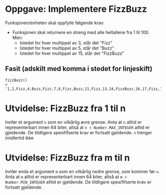 # Oppgave: Implementere FizzBuzz

Funksjonen/enheten skal oppfylle følgende krav:

* Funksjonen skal returnere en streng med alle heltallene fra 1 til 100. Men:
  * Istedet for hver multippel av 3, står det "Fizz"
  * Istedet for hver multippel av 5, står det "Buzz"
  * Istedet for hver multippel av 15, står det "FizzBuzz"

## Fasit (adskilt med komma i stedet for linjeskift)
```
fizzBuzz()
> '1,2,Fizz,4,Buzz,Fizz,7,8,Fizz,Buzz,11,Fizz,13,14,FizzBuzz,16,17,Fizz,19,Buzz,Fizz,22,23,Fizz,Buzz,26,Fizz,28,29,FizzBuzz,31,32,Fizz,34,Buzz,Fizz,37,38,Fizz,Buzz,41,Fizz,43,44,FizzBuzz,46,47,Fizz,49,Buzz,Fizz,52,53,Fizz,Buzz,56,Fizz,58,59,FizzBuzz,61,62,Fizz,64,Buzz,Fizz,67,68,Fizz,Buzz,71,Fizz,73,74,FizzBuzz,76,Fizz,79,Buzz,Fizz,82,83,Fizz,Buzz,86,Fizz,88,89,FizzBuzz,91,92,Fizz,94,Buzz,Fizz,97,98,Fizz,Buzz'
```

# Utvidelse: FizzBuzz fra 1 til n

Innfør et argument `n` som en vilkårlig øvre grense. Anta at `n` alltid er representerbart innen 64 biter, altså at `n < Number.MAX_INTEGER` alltid er gjeldende. De tildligere spesififserte krav er fortsatt gjeldende. `n` trenger imidlertid ikke

# Utvidelse: FizzBuzz fra m til n

Innfør enda et argument `m` som en vilkårlig nedre grense, som kommer før `n`. Anta at `m` alltid er representerbart innen 64 biter, altså at `m > Number.MIN_INTEGER` alltid er gjeldende. De tildligere spesififserte krav er fortsatt gjeldende.
